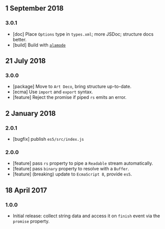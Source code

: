 ## 1 September 2018

### 3.0.1

- [doc] Place `Options` type in `types.xml`; more JSDoc; structure docs better.
- [build] Build with [`alamode`](https://alamode.cc)

## 21 July 2018

### 3.0.0

- [package] Move to `Art Deco`, bring structure up-to-date.
- [ecma] Use `import` and `export` syntax.
- [feature] Reject the promise if piped `rs` emits an error.

## 2 January 2018

### 2.0.1

- [bugfix] publish `es5/src/index.js`

### 2.0.0

- [feature] pass `rs` property to pipe a `Readable` stream automatically.
- [feature] pass `binary` property to resolve with a `Buffer`.
- [feature] (breaking) update to `EcmaScript 8`, provide `es5`.

## 18 April 2017

### 1.0.0

- Initial release: collect string data and access it on `finish` event via the `promise` property.
